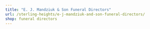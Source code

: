```yaml
---
title: "E. J. Mandziuk & Son Funeral Directors"
url: /sterling-heights/e-j-mandziuk-and-son-funeral-directors/
shop: funeral directors
---
```

